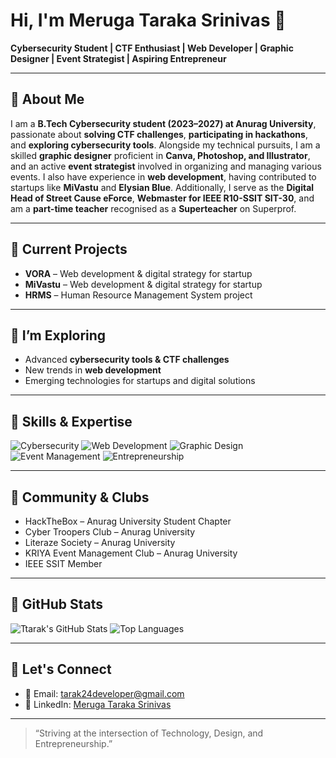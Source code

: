 # Hi, I'm Meruga Taraka Srinivas 👋

**Cybersecurity Student | CTF Enthusiast | Web Developer | Graphic Designer | Event Strategist | Aspiring Entrepreneur**

---

## 🔹 About Me
I am a **B.Tech Cybersecurity student (2023–2027) at Anurag University**, passionate about **solving CTF challenges**, **participating in hackathons**, and **exploring cybersecurity tools**. Alongside my technical pursuits, I am a skilled **graphic designer** proficient in **Canva, Photoshop, and Illustrator**, and an active **event strategist** involved in organizing and managing various events. I also have experience in **web development**, having contributed to startups like **MiVastu** and **Elysian Blue**. Additionally, I serve as the **Digital Head of Street Cause eForce**, **Webmaster for IEEE R10-SSIT SIT-30**, and am a **part-time teacher** recognised as a **Superteacher** on Superprof.

---

## 🔹 Current Projects
- **VORA** – Web development & digital strategy for startup
- **MiVastu** – Web development & digital strategy for startup
- **HRMS** – Human Resource Management System project

---

## 🔹 I’m Exploring
- Advanced **cybersecurity tools & CTF challenges**
- New trends in **web development**
- Emerging technologies for startups and digital solutions

---

## 🔹 Skills & Expertise
![Cybersecurity](https://img.shields.io/badge/Cybersecurity-000000?style=for-the-badge&logo=Kaspersky&logoColor=white)
![Web Development](https://img.shields.io/badge/Web_Development-000000?style=for-the-badge&logo=HTML5&logoColor=white)
![Graphic Design](https://img.shields.io/badge/Graphic_Design-000000?style=for-the-badge&logo=AdobeIllustrator&logoColor=white)
![Event Management](https://img.shields.io/badge/Event_Management-000000?style=for-the-badge&logo=Eventbrite&logoColor=white)
![Entrepreneurship](https://img.shields.io/badge/Entrepreneurship-000000?style=for-the-badge&logo=Startup&logoColor=white)

---

## 🔹 Community & Clubs
- HackTheBox – Anurag University Student Chapter
- Cyber Troopers Club – Anurag University
- Literaze Society – Anurag University
- KRIYA Event Management Club – Anurag University
- IEEE SSIT Member

---

## 🔹 GitHub Stats
![Ttarak's GitHub Stats](https://github-readme-stats.vercel.app/api?username=tarak24developer&show_icons=true&theme=tokyonight&count_private=true&include_all_commits=true)
![Top Languages](https://github-readme-stats.vercel.app/api/top-langs/?username=tarak24developer&layout=compact&theme=tokyonight)

---

## 🔹 Let's Connect
- 📩 Email: tarak24developer@gmail.com
- 💼 LinkedIn: [Meruga Taraka Srinivas](https://www.linkedin.com/in/taraka-srinivas-meruga/)

---

> “Striving at the intersection of Technology, Design, and Entrepreneurship.”
